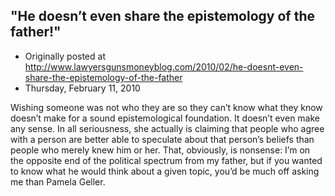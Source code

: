 ## &#34;He doesn’t even share the epistemology of the father!&#34;

 * Originally posted at http://www.lawyersgunsmoneyblog.com/2010/02/he-doesnt-even-share-the-epistemology-of-the-father
 * Thursday, February 11, 2010

Wishing someone was not who they are so they can’t know what they know doesn’t make for a sound epistemological foundation.  It doesn’t even make any sense.  In all seriousness, she actually is claiming that people who agree with a person are better able to speculate about that person’s beliefs than people who merely knew him or her.  That, obviously, is nonsense: I’m on the opposite end of the political spectrum from my father, but if you wanted to know what he would think about a given topic, you’d be much off asking me than Pamela Geller.